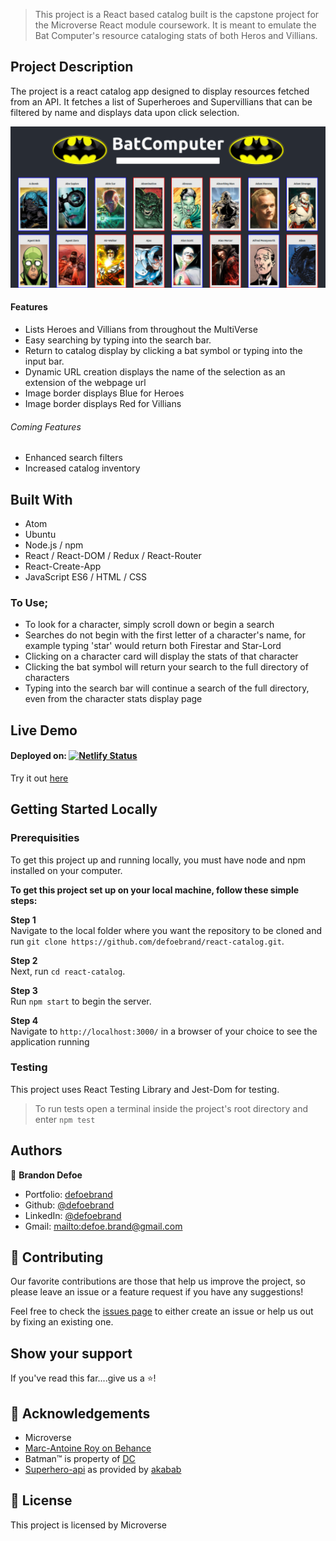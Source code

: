 > This project is a React based catalog built is the capstone project for the Microverse React module coursework. It is meant to emulate the Bat Computer's resource cataloging stats of both Heros and Villians.

## Project Description

The project is a react catalog app designed to display resources fetched from an API. It fetches a list of Superheroes and Supervillians that can be filtered by name and displays data upon click selection.

![screenshot](src/assets/screenshot.png)

#### Features
-   Lists Heroes and Villians from throughout the MultiVerse
-   Easy searching by typing into the search bar.
-   Return to catalog display by clicking a bat symbol or typing into the input bar.
-   Dynamic URL creation displays the name of the selection as an extension of the webpage url
-   Image border displays Blue for Heroes
-   Image border displays Red for Villians

###### Coming Features
-   Enhanced search filters
-   Increased catalog inventory

## Built With
-   Atom
-   Ubuntu
-   Node.js / npm
-   React / React-DOM / Redux / React-Router
-   React-Create-App
-   JavaScript ES6 / HTML / CSS

### To Use;
-   To look for a character, simply scroll down or begin a search
-   Searches do not begin with the first letter of a character's name, for example typing 'star' would return both Firestar and Star-Lord
-   Clicking on a character card will display the stats of that character
-   Clicking the bat symbol will return your search to the full directory of characters
-   Typing into the search bar will continue a search of the full directory, even from the character stats display page


## Live Demo
#### Deployed on: [![Netlify Status](https://api.netlify.com/api/v1/badges/b56b21f1-c0a4-49b4-a506-a8c5a311b6fb/deploy-status)](https://app.netlify.com/sites/batcomputer/deploys)  
Try it out [here](https://batcomputer.netlify.app)


## Getting Started Locally

### Prerequisities
To get this project up and running locally, you must have node and npm installed on your computer.

**To get this project set up on your local machine, follow these simple steps:**

**Step 1**<br>
Navigate to the local folder where you want the repository to be cloned and run
`git clone https://github.com/defoebrand/react-catalog.git`.<br>

**Step 2**<br>
Next, run `cd react-catalog`.<br>

**Step 3**<br>
Run `npm start` to begin the server.<br>

**Step 4**<br>
Navigate to `http://localhost:3000/` in a browser of your choice to see the application running<br>

### Testing
This project uses React Testing Library and Jest-Dom for testing.
> To run tests open a terminal inside the project's root directory and enter `npm test`

## Authors

👤 **Brandon Defoe**

-   Portfolio: [defoebrand](https://www.defoebrand.com)
-   Github: [@defoebrand](https://github.com/defoebrand)
-   LinkedIn: [@defoebrand](https://www.linkedin.com/in/defoebrand/)
-   Gmail: <mailto:defoe.brand@gmail.com>

## 🤝 Contributing

Our favorite contributions are those that help us improve the project, so please leave an issue or a feature request if you have any suggestions!

Feel free to check the [issues page](https://github.com/defoebrand/react-catalog/issues) to either create an issue or help us out by fixing an existing one.

## Show your support

If you've read this far....give us a ⭐️!

## :clap: Acknowledgements

-   Microverse
-   [Marc-Antoine Roy on Behance](https://www.behance.net/enfantroy)
-   Batman™ is property of [DC](https://www.dccomics.com/copyright)
-   [Superhero-api](https://akabab.github.io/superhero-api/) as provided by [akabab](https://github.com/akabab)

## 📝 License

This project is licensed by Microverse
